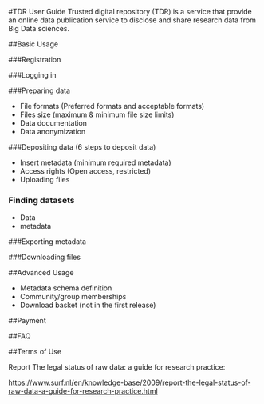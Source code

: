 
#TDR User Guide 
Trusted digital repository (TDR) is a service that provide an online data publication service to disclose and share research data from Big Data sciences.


##Basic Usage

###Registration 


###Logging in


###Preparing data 

- File formats (Preferred formats and acceptable formats)
- Files size (maximum & minimum file size limits)
- Data documentation
- Data anonymization

###Depositing data (6 steps to deposit data)

- Insert metadata (minimum required metadata)
- Access rights (Open access, restricted)
- Uploading files
	
### Finding datasets
- Data
- metadata

###Exporting metadata

###Downloading files 

##Advanced Usage
- Metadata schema definition
- Community/group memberships
- Download basket (not in the first release)

##Payment

##FAQ

##Terms of Use

Report The legal status of raw data: a guide for research practice:

https://www.surf.nl/en/knowledge-base/2009/report-the-legal-status-of-raw-data-a-guide-for-research-practice.html
